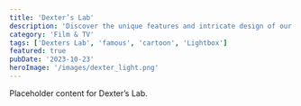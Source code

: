 ```yaml
---
title: 'Dexter’s Lab'
description: 'Discover the unique features and intricate design of our Dexter’s Lab. Perfect for various applications, this piece adds a touch of creativity and innovation to any setting.'
category: 'Film & TV'
tags: ['Dexters Lab', 'famous', 'cartoon', 'Lightbox']
featured: true
pubDate: '2023-10-23'
heroImage: '/images/dexter_light.png'
---
```


Placeholder content for Dexter’s Lab.